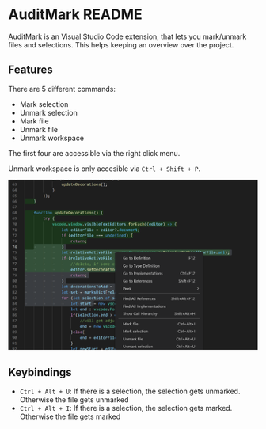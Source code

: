 # AuditMark README

AuditMark is an Visual Studio Code extension, that lets you mark/unmark files and selections. This helps keeping an overview over the project.

## Features

There are 5 different commands:
* Mark selection
* Unmark selection
* Mark file
* Unmark file
* Unmark workspace

The first four are accessible via the right click menu.

Unmark workspace is only accesible via `Ctrl + Shift + P`.


![Showcase](images/AuditMark.png)

## Keybindings

* `Ctrl + Alt + U`: If there is a selection, the selection gets unmarked. Otherwise the file gets unmarked
 * `Ctrl + Alt + I`: If there is a selection, the selection gets marked. Otherwise the file gets marked
